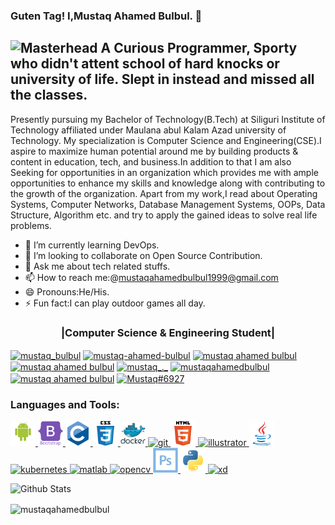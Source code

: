 ### Guten Tag! I,Mustaq Ahamed Bulbul. 👋
![Masterhead](https://thumbs.gfycat.com/WelldocumentedCriminalApatosaur-max-1mb.gif)
                   A Curious Programmer, Sporty who didn't attent school of hard knocks or university of life. Slept in instead and missed all the classes.
-------------------------------------------------------------------------------------------------------------------------------------------------------------------
Presently pursuing my Bachelor of Technology(B.Tech) at Siliguri Institute of Technology affiliated under Maulana abul Kalam Azad university of Technology. My specialization is Computer Science and Engineering(CSE).I aspire to maximize human potential around me by building products & content in education, tech, and business.In addition to that I am also Seeking for opportunities in an organization which provides me with ample opportunities to enhance my skills and knowledge along with contributing to the growth of the organization. Apart from my work,I read about Operating Systems, Computer Networks, Database Management Systems, OOPs, Data Structure, Algorithm etc. and try to apply the gained ideas to solve real life problems.
- 🌱 I’m currently learning DevOps.
- 👯 I’m looking to collaborate on Open Source Contribution.
- 💬 Ask me about tech related stuffs.
- 📫 How to reach me:@mustaqahamedbulbul1999@gmail.com
- 😄 Pronouns:He/His.
- ⚡ Fun fact:I can play outdoor games all day.

<h3 align="center">|Computer Science & Engineering Student|</h3>

<a href="https://twitter.com/mustaq_bulbul" target="blank"><img align="center" src="https://raw.githubusercontent.com/rahuldkjain/github-profile-readme-generator/master/src/images/icons/Social/twitter.svg" alt="mustaq_bulbul" height="30" width="40" /></a>
<a href="https://linkedin.com/in/mustaq-ahamed-bulbul" target="blank"><img align="center" src="https://raw.githubusercontent.com/rahuldkjain/github-profile-readme-generator/master/src/images/icons/Social/linked-in-alt.svg" alt="mustaq-ahamed-bulbul" height="30" width="40" /></a>
<a href="https://stackoverflow.com/users/mustaq ahamed bulbul" target="blank"><img align="center" src="https://raw.githubusercontent.com/rahuldkjain/github-profile-readme-generator/master/src/images/icons/Social/stack-overflow.svg" alt="mustaq ahamed bulbul" height="30" width="40" /></a>
<a href="https://fb.com/mustaq ahamed bulbul" target="blank"><img align="center" src="https://raw.githubusercontent.com/rahuldkjain/github-profile-readme-generator/master/src/images/icons/Social/facebook.svg" alt="mustaq ahamed bulbul" height="30" width="40" /></a>
<a href="https://instagram.com/mustaq_._" target="blank"><img align="center" src="https://raw.githubusercontent.com/rahuldkjain/github-profile-readme-generator/master/src/images/icons/Social/instagram.svg" alt="mustaq_._" height="30" width="40" /></a>
<a href="https://medium.com/mustaqahamedbulbul" target="blank"><img align="center" src="https://raw.githubusercontent.com/rahuldkjain/github-profile-readme-generator/master/src/images/icons/Social/medium.svg" alt="mustaqahamedbulbul" height="30" width="40" /></a>
<a href="https://www.youtube.com/c/mustaq ahamed bulbul" target="blank"><img align="center" src="https://raw.githubusercontent.com/rahuldkjain/github-profile-readme-generator/master/src/images/icons/Social/youtube.svg" alt="mustaq ahamed bulbul" height="30" width="40" /></a>
<a href="https://discord.gg/Mustaq#6927" target="blank"><img align="center" src="https://raw.githubusercontent.com/rahuldkjain/github-profile-readme-generator/master/src/images/icons/Social/discord.svg" alt="Mustaq#6927" height="30" width="40" /></a>
</p>

<h3 align="left">Languages and Tools:</h3>
<p align="left"> <a href="https://developer.android.com" target="_blank" rel="noreferrer"> <img src="https://raw.githubusercontent.com/devicons/devicon/master/icons/android/android-original-wordmark.svg" alt="android" width="40" height="40"/> </a> <a href="https://getbootstrap.com" target="_blank" rel="noreferrer"> <img src="https://raw.githubusercontent.com/devicons/devicon/master/icons/bootstrap/bootstrap-plain-wordmark.svg" alt="bootstrap" width="40" height="40"/> </a> <a href="https://www.cprogramming.com/" target="_blank" rel="noreferrer"> <img src="https://raw.githubusercontent.com/devicons/devicon/master/icons/c/c-original.svg" alt="c" width="40" height="40"/> </a> <a href="https://www.w3schools.com/css/" target="_blank" rel="noreferrer"> <img src="https://raw.githubusercontent.com/devicons/devicon/master/icons/css3/css3-original-wordmark.svg" alt="css3" width="40" height="40"/> </a> <a href="https://www.docker.com/" target="_blank" rel="noreferrer"> <img src="https://raw.githubusercontent.com/devicons/devicon/master/icons/docker/docker-original-wordmark.svg" alt="docker" width="40" height="40"/> </a> <a href="https://git-scm.com/" target="_blank" rel="noreferrer"> <img src="https://www.vectorlogo.zone/logos/git-scm/git-scm-icon.svg" alt="git" width="40" height="40"/> </a> <a href="https://www.w3.org/html/" target="_blank" rel="noreferrer"> <img src="https://raw.githubusercontent.com/devicons/devicon/master/icons/html5/html5-original-wordmark.svg" alt="html5" width="40" height="40"/> </a> <a href="https://www.adobe.com/in/products/illustrator.html" target="_blank" rel="noreferrer"> <img src="https://www.vectorlogo.zone/logos/adobe_illustrator/adobe_illustrator-icon.svg" alt="illustrator" width="40" height="40"/> </a> <a href="https://www.java.com" target="_blank" rel="noreferrer"> <img src="https://raw.githubusercontent.com/devicons/devicon/master/icons/java/java-original.svg" alt="java" width="40" height="40"/> </a> <a href="https://kubernetes.io" target="_blank" rel="noreferrer"> <img src="https://www.vectorlogo.zone/logos/kubernetes/kubernetes-icon.svg" alt="kubernetes" width="40" height="40"/> </a> <a href="https://www.mathworks.com/" target="_blank" rel="noreferrer"> <img src="https://upload.wikimedia.org/wikipedia/commons/2/21/Matlab_Logo.png" alt="matlab" width="40" height="40"/> </a> <a href="https://opencv.org/" target="_blank" rel="noreferrer"> <img src="https://www.vectorlogo.zone/logos/opencv/opencv-icon.svg" alt="opencv" width="40" height="40"/> </a> <a href="https://www.photoshop.com/en" target="_blank" rel="noreferrer"> <img src="https://raw.githubusercontent.com/devicons/devicon/master/icons/photoshop/photoshop-line.svg" alt="photoshop" width="40" height="40"/> </a> <a href="https://www.python.org" target="_blank" rel="noreferrer"> <img src="https://raw.githubusercontent.com/devicons/devicon/master/icons/python/python-original.svg" alt="python" width="40" height="40"/> </a> <a href="https://www.adobe.com/products/xd.html" target="_blank" rel="noreferrer"> <img src="https://cdn.worldvectorlogo.com/logos/adobe-xd.svg" alt="xd" width="40" height="40"/> </a> </p>

![Github Stats](https://github-readme-stats.vercel.app/api?username=mustaqahamedbulbul&theme=radical)



<p><img align="center" src="https://github-readme-streak-stats.herokuapp.com/?user=mustaqahamedbulbul&theme=radical" alt="mustaqahamedbulbul" /></p>



